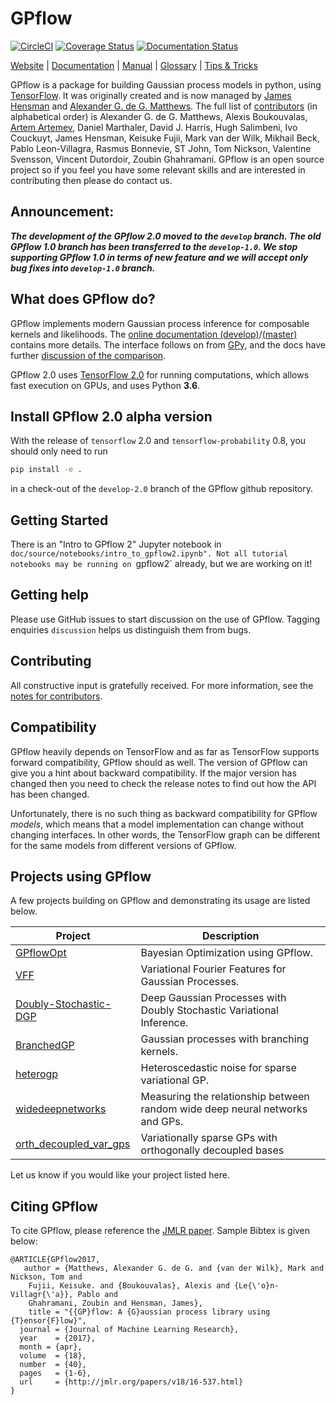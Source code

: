 # GPflow

[![CircleCI](https://circleci.com/gh/GPflow/GPflow/tree/develop.svg?style=svg)](https://circleci.com/gh/GPflow/GPflow/tree/develop)
[![Coverage Status](http://codecov.io/github/GPflow/GPflow/coverage.svg?branch=master)](http://codecov.io/github/GPflow/GPflow?branch=master)
[![Documentation Status](https://readthedocs.org/projects/gpflow/badge/?version=master)](http://gpflow.readthedocs.io/en/master/?badge=master)

[Website](https://gpflow.org) |
[Documentation](https://gpflow.readthedocs.io/en/master/) |
[Manual](https://nbviewer.jupyter.org/github/GPflow/GPflow/blob/develop/doc/source/notebooks/intro.ipynb?flush_cache=true) |
[Glossary](GLOSSARY.md) |
[Tips & Tricks](doc/source/notebooks/tips_and_tricks.ipynb)

GPflow is a package for building Gaussian process models in python, using [TensorFlow](http://www.tensorflow.org). It was originally created and is now managed by [James Hensman](http://jameshensman.github.io/) and [Alexander G. de G. Matthews](http://mlg.eng.cam.ac.uk/?portfolio=alex-matthews).
The full list of [contributors](http://github.com/GPflow/GPflow/graphs/contributors) (in alphabetical order) is Alexander G. de G. Matthews, Alexis Boukouvalas, [Artem Artemev](http://github.com/awav/), Daniel Marthaler, David J. Harris, Hugh Salimbeni, Ivo Couckuyt, James Hensman, Keisuke Fujii, Mark van der Wilk, Mikhail Beck, Pablo Leon-Villagra, Rasmus Bonnevie, ST John, Tom Nickson, Valentine Svensson, Vincent Dutordoir, Zoubin Ghahramani. GPflow is an open source project so if you feel you have some relevant skills and are interested in contributing then please do contact us.


## Announcement:

_**The development of the GPflow 2.0 moved to the `develop` branch. The old GPflow 1.0 branch has been transferred to the `develop-1.0`. We stop supporting GPflow 1.0 in terms of new feature and we will accept only bug fixes into `develop-1.0` branch.**_


## What does GPflow do?

GPflow implements modern Gaussian process inference for composable kernels and likelihoods. The [online documentation (develop)](http://gpflow.readthedocs.io/en/develop/)/[(master)](http://gpflow.readthedocs.io/en/master/) contains more details. The interface follows on from [GPy](http://github.com/sheffieldml/gpy), and the docs have further [discussion of the comparison](http://gpflow.readthedocs.io/en/develop/intro.html#what-s-the-difference-between-gpy-and-gpflow).

GPflow 2.0 uses [TensorFlow 2.0](http://www.tensorflow.org) for running computations, which allows fast execution on GPUs, and uses Python **3.6**.


## Install GPflow 2.0 alpha version

With the release of `tensorflow` 2.0 and `tensorflow-probability` 0.8, you should
only need to run

```bash
pip install -e .
```

in a check-out of the `develop-2.0` branch of the GPflow github repository.


## Getting Started

There is an "Intro to GPflow 2" Jupyter notebook in `doc/source/notebooks/intro_to_gpflow2.ipynb". Not all tutorial notebooks may be running on `gpflow2` already, but we are working on it!

## Getting help

Please use GitHub issues to start discussion on the use of GPflow. Tagging enquiries `discussion` helps us distinguish them from bugs.

## Contributing

All constructive input is gratefully received. For more information, see the [notes for contributors](contributing.md).

## Compatibility

GPflow heavily depends on TensorFlow and as far as TensorFlow supports forward compatibility, GPflow should as well. The version of GPflow can give you a hint about backward compatibility. If the major version has changed then you need to check the release notes to find out how the API has been changed.

Unfortunately, there is no such thing as backward compatibility for GPflow _models_, which means that a model implementation can change without changing interfaces. In other words, the TensorFlow graph can be different for the same models from different versions of GPflow.

## Projects using GPflow

A few projects building on GPflow and demonstrating its usage are listed below.

| Project | Description |
| --- | --- |
| [GPflowOpt](https://github.com/GPflow/GPflowOpt)       | Bayesian Optimization using GPflow. |
| [VFF](https://github.com/jameshensman/VFF)       | Variational Fourier Features for Gaussian Processes. |
| [Doubly-Stochastic-DGP](https://github.com/ICL-SML/Doubly-Stochastic-DGP)| Deep Gaussian Processes with Doubly Stochastic Variational Inference.|
| [BranchedGP](https://github.com/ManchesterBioinference/BranchedGP) | Gaussian processes with branching kernels.|
| [heterogp](https://github.com/Joshuaalbert/heterogp) | Heteroscedastic noise for sparse variational GP. |
| [widedeepnetworks](https://github.com/widedeepnetworks/widedeepnetworks) | Measuring the relationship between random wide deep neural networks and GPs.| 
| [orth_decoupled_var_gps](https://github.com/hughsalimbeni/orth_decoupled_var_gps) | Variationally sparse GPs with orthogonally decoupled bases| 


Let us know if you would like your project listed here.

## Citing GPflow

To cite GPflow, please reference the [JMLR paper](http://www.jmlr.org/papers/volume18/16-537/16-537.pdf). Sample Bibtex is given below:

```
@ARTICLE{GPflow2017,
   author = {Matthews, Alexander G. de G. and {van der Wilk}, Mark and Nickson, Tom and
	Fujii, Keisuke. and {Boukouvalas}, Alexis and {Le{\'o}n-Villagr{\'a}}, Pablo and
	Ghahramani, Zoubin and Hensman, James},
    title = "{{GP}flow: A {G}aussian process library using {T}ensor{F}low}",
  journal = {Journal of Machine Learning Research},
  year    = {2017},
  month = {apr},
  volume  = {18},
  number  = {40},
  pages   = {1-6},
  url     = {http://jmlr.org/papers/v18/16-537.html}
}
```
